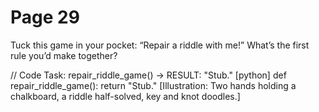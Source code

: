 # Page 29

Tuck this game in your pocket: “Repair a riddle with me!”
What’s the first rule you’d make together?

// Code Task: repair_riddle_game() → RESULT: "Stub."
[python]
def repair_riddle_game():
    return "Stub."
[Illustration: Two hands holding a chalkboard, a riddle half-solved, key and knot doodles.]
